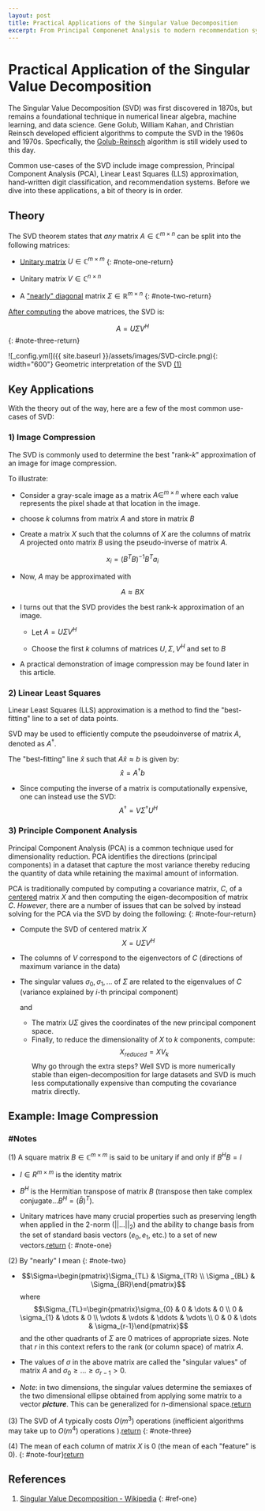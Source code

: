 ```yaml
---
layout: post
title: Practical Applications of the Singular Value Decomposition
excerpt: From Principal Componenet Analysis to modern recommendation systems, the SVD is a power-house in numerical linear algebra and machine learning. Learn more about the theory and application of the SVD.
---
```

# Practical Application of the Singular Value Decomposition 


The Singular Value Decomposition (SVD) was first discovered in 1870s, but remains a foundational technique in numerical linear algebra, machine learning, and data science. Gene Golub, William Kahan, and Christian Reinsch developed efficient algorithms to compute the SVD in the 1960s and 1970s. Specfically, the <a href="https://people.duke.edu/~hpgavin/SystemID/References/Golub+Reinsch-NM-1970.pdf" target="_blank">Golub-Reinsch</a> algorithm is still widely used to this day.

Common use-cases of the SVD include image compression, Principal Component Analysis (PCA), Linear Least Squares (LLS) approximation, hand-written digit classification, and recommendation systems. Before we dive into these applications, a bit of theory is in order.

## Theory

The SVD theorem states that *any* matrix $A\in \mathbb{C}^{m\times n}$ can be split into the following matrices:

- [Unitary matrix](#note-one) $U\in \mathbb{C}^{m\times m}$
{: #note-one-return}

- Unitary matrix $V\in \mathbb{C}^{n\times n}$
  
- A ["nearly" diagonal](#note-two) matrix $\Sigma \in \mathbb{R}^{m\times n}$
{: #note-two-return}

[After computing](#note-three) the above matrices, the SVD is:

$$
A=U\Sigma V^{H}
$$
{: #note-three-return}

![_config.yml]({{ site.baseurl }}/assets/images/SVD-circle.png){: width="600"}
								Geometric interpretation of the SVD [(1)](#ref-one)


## Key Applications

With the theory out of the way, here are a few of the most common use-cases of SVD:

### 1) Image Compression

The SVD is commonly used to determine the best "rank-$k$" approximation of an image for image compression.

To illustrate:

- Consider a gray-scale image as a matrix $A\in ^{m\times n}$ where each value represents the pixel shade at that location in the image. 

- choose $k$ columns from matrix $A$ and store in matrix $B$

- Create a matrix $X$ such that the columns of $X$ are the columns of matrix $A$ projected onto matrix $B$ using the pseudo-inverse of matrix $A$.

$$
x_{i}=(B^{T}B)^{-1}B^{T}a_{i}
$$

- Now, $A$ may be approximated with

$$A \approx BX$$

- I turns out that the SVD provides the best rank-k approximation of an image.

	- Let $A=U\Sigma V^{H}$
	
	- Choose the first $k$ columns of matrices $U,\Sigma ,V^{H}$ and set to $B$
	
- A practical demonstration of image compression may be found later in this article.


### 2) Linear Least Squares

Linear Least Squares (LLS) approximation is a method to find the "best-fitting" line to a set of data points. 

SVD may be used to efficiently compute the pseudoinverse of matrix $A$, denoted as $A^{\dagger}$.

The "best-fitting" line $\hat{x}$ such that $A\hat{x} \approx b$ is given by:$$
\hat{x}=A^{\dagger}b
$$
- Since computing the inverse of a matrix is computationally expensive, one can instead use the SVD:
$$
A^{\dagger}=V \Sigma^{\dagger}U^{H}
$$


### 3) Principle Component Analysis

Principal Component Analysis (PCA) is a common technique used for dimensionality reduction. PCA identifies the directions (principal components) in a dataset that capture the most variance thereby reducing the quantity of data while retaining the maximal amount of information.

PCA is traditionally computed by computing a covariance matrix, $C$, of a [centered](#note-four) matrix $X$ and then computing the eigen-decomposition of matrix $C$. *However*, there are a number of issues that can be solved by instead solving for the PCA via the SVD by doing the following:
{: #note-four-return}
- Compute the SVD of centered matrix $X$	$$
X=U\Sigma V^{H}$$
- The columns of $V$ correspond to the eigenvectors of $C$ (directions of maximum variance in the data)
- The singular values $\sigma_{0},\sigma_{1},\dots$ of $\Sigma$ are related to the eigenvalues of $C$ (variance explained by $i$-th principal component)

  and
  - The matrix $U\Sigma$ gives the coordinates of the new principal component space.
  - Finally, to reduce the dimensionality of $X$ to $k$ components, compute:  $$
X_{reduced}= XV_{k}
$$Why go through the extra steps? Well SVD is more numerically stable than eigen-decomposition for large datasets and SVD is much less computationally expensive than computing the covariance matrix directly. 



## Example: Image Compression




### #Notes
 
 (1) A square matrix $B\in \mathbb{C}^{m\times m}$ is said to be unitary if and only if $B^{H}B=I$
 
- $I\in R^{m\times m}$ is the identity matrix 

- $B^{H}$ is the Hermitian transpose of matrix $B$ (transpose then take complex conjugate...$B^{H}=(\bar{B})^{T}$).

- Unitary matrices have many crucial properties such as preserving length when applied in the 2-norm ($\lvert \lvert \dots \rvert \rvert_{2}$) and the ability to change basis from the set of standard basis vectors ($e_{0}, e_{1}$, etc.) to a set of new vectors.[return](#note-one-return)
 {: #note-one} 
 

(2) By "nearly" I mean
{: #note-two}

-  $$\Sigma=\begin{pmatrix}\Sigma_{TL} & \Sigma_{TR} \\ \Sigma _{BL} & \Sigma_{BR}\end{pmatrix}$$ where $$\Sigma_{TL}=\begin{pmatrix}\sigma_{0} & 0 & \dots & 0 \\ 0 & \sigma_{1} & \dots & 0 \\ \vdots  & \vdots  & \ddots  & \vdots  \\ 0 & 0 & \dots & \sigma_{r-1}\end{pmatrix}$$ and the other quadrants of $\Sigma$ are 0 matrices of appropriate sizes. Note that $r$ in this context refers to the rank (or column space) of matrix $A$.

- The values of $\sigma$ in the above matrix are called the "singular values" of matrix $A$ and $\sigma_{0} \ge \dots \ge \sigma_{r-1} >0$.

- *Note*: in two dimensions, the singular values determine the semiaxes of the two dimensional ellipse obtained from applying some matrix to a vector ***picture***. This can be generalized for $n$-dimensional space.[return](#note-two-return)


(3) The SVD of $A$ typically costs $O(m^{3})$ operations (inefficient algorithms may take up to $O(m^{4})$ operations ).[return](#note-three-return)
{: #note-three}


(4) The mean of each column of matrix $X$ is $0$ (the mean of each "feature" is 0). 
{: #note-four}[return](#note-four-return)


## References 

1. [Singular Value Decomposition - Wikipedia](https://en.wikipedia.org/wiki/Singular_value_decomposition) 
{: #ref-one}

